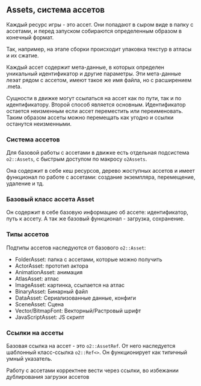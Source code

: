 ## Assets, система ассетов
Каждый ресурс игры - это ассет. Они попадают в сыром виде в папку с ассетами, и перед запуском собираются определенным образом в конечный формат.

Так, например, на этапе сборки происходит упаковка текстур в атласы и их сжатие.

Каждый ассет содержит мета-данные, в которых определен уникальный идентификатор и другие параметры. Эти мета-данные леэат рядом с ассетом, имеют такое же имя файла, но с расширением .meta.

Сущности в движке могут ссылаться на ассет как по пути, так и по идентификатору. Второй способ является основным. Идентификатор остается неизменным если ассет переместить или переименовать. Таким образом ассеты можно перемещать как угодно и ссылки останутся неизменными.

### Система ассетов
Для базовой работы с ассетами в движке есть отдельная подсистема `o2::Assets`, с быстрым доступом по макросу `o2Assets`.

Она содержит в себе кеш ресурсов, дерево жоступных ассетов и имеет функционал по работе с ассетами: создание экземпляра, перемещение, удаление и тд.

### Базовый класс ассета Asset
Он содержит в себе базовую информацию об ассете: идентификатор, путь к ассету. А так же базовый функционал - загрузка, сохранение.

### Типы ассетов
Подтипы ассетов наследуются от базового `o2::Asset`:
- FolderAsset: папка с ассетами, которые можно получить
- ActorAsset: прототип актора
- AnimationAsset: анимация
- AtlasAsset: атлас
- ImageAsset: картинка, ссылается на атлас
- BinaryAsset: Бинарный файл
- DataAsset: Сериализованные данные, конфиги
- SceneAsset: Сцена
- Vector/BitmapFont: Векторный/Растровый шрифт
- JavaScriptAsset: JS скрипт 

### Ссылки на ассеты
Базовая ссылка на ассет - это `o2::AssetRef`. От него наследуется шаблонный класс-ссылка `o2::Ref<>`. Он функционирует как типичный умный указатель.

Работу с ассетами корректнее вести через ссылки, во избежании дублирования загрузки ассетов

